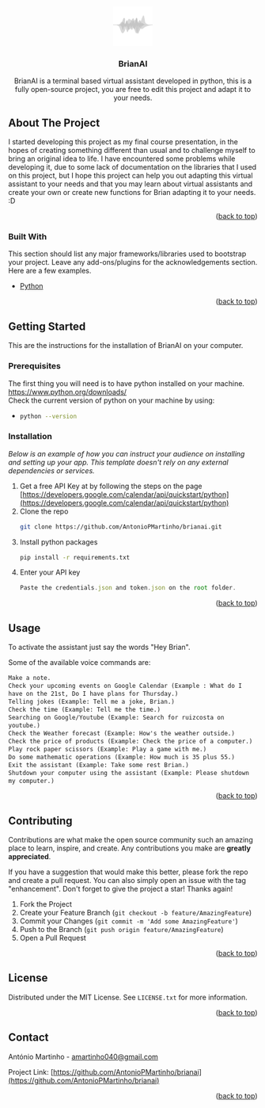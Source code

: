 <div id="top"></div>
<!--
*** Thanks for checking out the Best-README-Template. If you have a suggestion
*** that would make this better, please fork the repo and create a pull request
*** or simply open an issue with the tag "enhancement".
*** Don't forget to give the project a star!
*** Thanks again! Now go create something AMAZING! :D
-->



<!-- PROJECT SHIELDS -->
<!--
*** I'm using markdown "reference style" links for readability.
*** Reference links are enclosed in brackets [ ] instead of parentheses ( ).
*** See the bottom of this document for the declaration of the reference variables
*** for contributors-url, forks-url, etc. This is an optional, concise syntax you may use.
*** https://www.markdownguide.org/basic-syntax/#reference-style-links
-->




<!-- PROJECT LOGO -->
<br />
<div align="center">
  <a href="https://github.com/othneildrew/Best-README-Template">
    <img src="images/logo.png" alt="Logo" width="80" height="80">
  </a>

  <h3 align="center">BrianAI</h3>

  <p align="center">
    BrianAI is a terminal based virtual assistant developed in python, this is a fully open-source project, you are free to edit this project and adapt it to your needs.
    <br />
  </p>
</div>




<!-- ABOUT THE PROJECT -->
## About The Project

I started developing this project as my final course presentation, in the hopes of creating something different than usual and to challenge myself to bring an original idea to life. I have encountered some problems while developing it, due to some lack of documentation on the libraries that I used on this project, but I hope this project can help you out adapting this virtual assistant to your needs and that you may learn about virtual assistants and create your own or create new functions for Brian adapting it to your needs. :D

<p align="right">(<a href="#top">back to top</a>)</p>



### Built With

This section should list any major frameworks/libraries used to bootstrap your project. Leave any add-ons/plugins for the acknowledgements section. Here are a few examples.

* [Python](https://www.python.org/)

<p align="right">(<a href="#top">back to top</a>)</p>



<!-- GETTING STARTED -->
## Getting Started

This are the instructions for the installation of BrianAI on your computer.

### Prerequisites

The first thing you will need is to have python installed on your machine. https://www.python.org/downloads/ <br>
Check the current version of python on your machine by using:

* 
  ```sh
  python --version
  ```

### Installation

_Below is an example of how you can instruct your audience on installing and setting up your app. This template doesn't rely on any external dependencies or services._

1. Get a free API Key at by following the steps on the page [https://developers.google.com/calendar/api/quickstart/python](https://developers.google.com/calendar/api/quickstart/python)
2. Clone the repo
   ```sh
   git clone https://github.com/AntonioPMartinho/brianai.git
   ```
3. Install python packages
   ```sh
   pip install -r requirements.txt
   ```
4. Enter your API key
   ```js
   Paste the credentials.json and token.json on the root folder.
   ```

<p align="right">(<a href="#top">back to top</a>)</p>



<!-- USAGE EXAMPLES -->
## Usage
  
  To activate the assistant just say the words "Hey Brian".
  
  Some of the available voice commands are:
  ```
  Make a note.
  Check your upcoming events on Google Calendar (Example : What do I have on the 21st, Do I have plans for Thursday.)
  Telling jokes (Example: Tell me a joke, Brian.)
  Check the time (Example: Tell me the time.)
  Searching on Google/Youtube (Example: Search for ruizcosta on youtube.)
  Check the Weather forecast (Example: How's the weather outside.)
  Check the price of products (Example: Check the price of a computer.)
  Play rock paper scissors (Example: Play a game with me.)
  Do some mathematic operations (Example: How much is 35 plus 55.)
  Exit the assistant (Example: Take some rest Brian.)
  Shutdown your computer using the assistant (Example: Please shutdown my computer.)

  ```

<p align="right">(<a href="#top">back to top</a>)</p>




<!-- CONTRIBUTING -->
## Contributing

Contributions are what make the open source community such an amazing place to learn, inspire, and create. Any contributions you make are **greatly appreciated**.

If you have a suggestion that would make this better, please fork the repo and create a pull request. You can also simply open an issue with the tag "enhancement".
Don't forget to give the project a star! Thanks again!

1. Fork the Project
2. Create your Feature Branch (`git checkout -b feature/AmazingFeature`)
3. Commit your Changes (`git commit -m 'Add some AmazingFeature'`)
4. Push to the Branch (`git push origin feature/AmazingFeature`)
5. Open a Pull Request

<p align="right">(<a href="#top">back to top</a>)</p>



<!-- LICENSE -->
## License

Distributed under the MIT License. See `LICENSE.txt` for more information.

<p align="right">(<a href="#top">back to top</a>)</p>



<!-- CONTACT -->
## Contact

António Martinho - amartinho040@gmail.com

Project Link: [https://github.com/AntonioPMartinho/brianai](https://github.com/AntonioPMartinho/brianai)

<p align="right">(<a href="#top">back to top</a>)</p>



<!-- ACKNOWLEDGMENTS -->




<!-- MARKDOWN LINKS & IMAGES -->
<!-- https://www.markdownguide.org/basic-syntax/#reference-style-links -->
